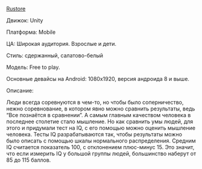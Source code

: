 [Rustore](https://apps.rustore.ru/app/com.HWProject.CourceProjectIQ)

Движок: Unity

Платформа: Mobile

ЦА: Широкая аудитория. Взрослые и дети.

Стиль: сдержанный, салатово-белый

Модель: Free to play.

Основные девайсы на Android: 1080x1920, версия андроида 8 и выше.

Описание:

Люди всегда соревнуются в чем-то, но чтобы было соперничество, нежно 
соревнование, в котором явно можно сравнить результаты, ведь “Все познаётся в 
сравнении”. А самым главным качеством человека в последнее столетие стало 
мышление. Но как сравнить умы людей, для этого и придумали тест на IQ, с его 
помощью можно оценить мышление человека. 
Тесты IQ разрабатываются так, чтобы результаты можно было описать с 
помощью шкалы нормального распределения. Средним IQ считается показатель 
100, с отклонением плюс-минус 15. Это значит, что если измерить IQ у большой 
группы людей, большинство наберут от 85 до 115 баллов.
